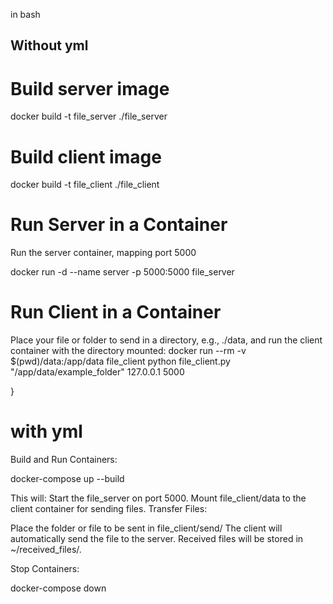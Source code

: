 
in bash
## Without yml

# Build server image
docker build -t file_server ./file_server

# Build client image
docker build -t file_client ./file_client

# Run Server in a Container
Run the server container, mapping port 5000

docker run -d --name server -p 5000:5000 file_server


# Run Client in a Container
Place your file or folder to send in a directory, e.g., ./data, and run the client container with the directory mounted:
docker run --rm -v $(pwd)/data:/app/data file_client python file_client.py "/app/data/example_folder" 127.0.0.1 5000


}
# with yml 

Build and Run Containers:

docker-compose up --build

This will:
Start the file_server on port 5000.
Mount file_client/data to the client container for sending files.
Transfer Files:

Place the folder or file to be sent in file_client/send/
The client will automatically send the file to the server.
Received files will be stored in ~/received_files/.

Stop Containers:

docker-compose down
